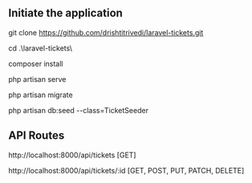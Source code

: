 

## Initiate the application

 git clone https://github.com/drishtitrivedi/laravel-tickets.git
 
 cd .\laravel-tickets\
 
 composer install
 
 php artisan serve
 
 php artisan migrate
 
 php artisan db:seed --class=TicketSeeder

 ## API Routes

 http://localhost:8000/api/tickets [GET]

 http://localhost:8000/api/tickets/:id [GET, POST, PUT, PATCH, DELETE]
 

